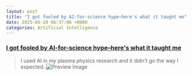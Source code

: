 ```yaml
---
layout: post
title: "I got fooled by AI-for-science hype–here's what it taught me"
date: 2025-05-20 06:37:06 +0000
categories: Artificial Intelligence
---
```


### [I got fooled by AI-for-science hype–here's what it taught me](https://www.understandingai.org/p/i-got-fooled-by-ai-for-science-hypeheres)

> I used AI in my plasma physics research and it didn’t go the way I expected.
![Preview Image](https://substackcdn.com/image/fetch/w_1200,h_600,c_fill,f_jpg,q_auto:good,fl_progressive:steep,g_auto/https%3A%2F%2Fsubstack-post-media.s3.amazonaws.com%2Fpublic%2Fimages%2F37cc7a6c-a9d3-4c9a-b9ce-f515b811e219_2004x1325.png)

